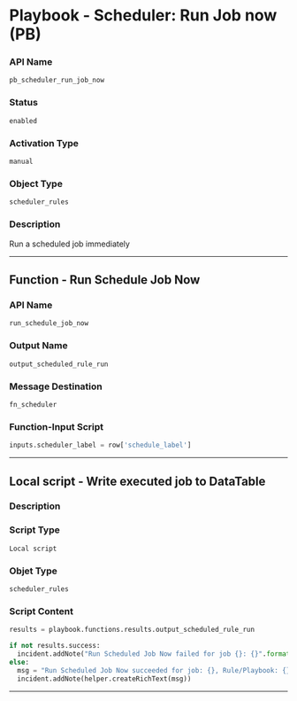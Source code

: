 <!--
    DO NOT MANUALLY EDIT THIS FILE
    THIS FILE IS AUTOMATICALLY GENERATED WITH resilient-sdk codegen
    Generated with resilient-sdk v49.0.4368
-->

# Playbook - Scheduler: Run Job now (PB)

### API Name
`pb_scheduler_run_job_now`

### Status
`enabled`

### Activation Type
`manual`

### Object Type
`scheduler_rules`

### Description
Run a scheduled job immediately


---
## Function - Run Schedule Job Now

### API Name
`run_schedule_job_now`

### Output Name
`output_scheduled_rule_run`

### Message Destination
`fn_scheduler`

### Function-Input Script
```python
inputs.scheduler_label = row['schedule_label']
```

---

## Local script - Write executed job to DataTable

### Description


### Script Type
`Local script`

### Objet Type
`scheduler_rules`

### Script Content
```python
results = playbook.functions.results.output_scheduled_rule_run

if not results.success:
  incident.addNote("Run Scheduled Job Now failed for job {}: {}".format(row['schedule_label'], results.reason))
else:
  msg = "Run Scheduled Job Now succeeded for job: {}, Rule/Playbook: {}".format(row['schedule_label'], row['rule'].content)
  incident.addNote(helper.createRichText(msg))
```

---
